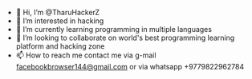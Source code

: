 - 👋 Hi, I’m @TharuHackerZ
- 👀 I’m interested in hacking
- 🌱 I’m currently learning programming in multiple languages 
- 💞️ I’m looking to collaborate on world's best programming learning platform and hacking zone
- 📫 How to reach me contact me via g-mail facebookbrowser144@gmail.com or via whatsapp +9779822962784

<!---
TharuHackerZ/TharuHackerZ is a ✨ special ✨ repository because its `README.md` (this file) appears on your GitHub profile.
You can click the Preview link to take a look at your changes.
--->

